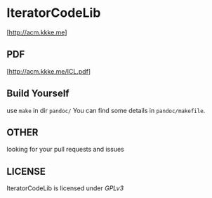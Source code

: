 # IteratorCodeLib

[http://acm.kkke.me]

## PDF

[http://acm.kkke.me/ICL.pdf]

## Build Yourself

use `make` in dir `pandoc/`
You can find some details in `pandoc/makefile`.

## OTHER

looking for your pull requests and issues

## LICENSE

IteratorCodeLib is licensed under *GPLv3*
